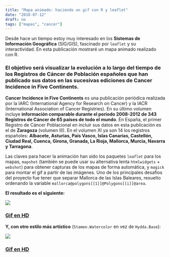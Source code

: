 ```yaml
---
title: "Mapa animado: haciendo un gif con R y leaflet"
date: "2018-07-12"
draft: no
tags: ["mapas", "cancer"]
---
```


Desde hace un tiempo estoy muy interesado en los **Sistemas de Información Geográfica** (SIG/GIS), fascinado por `leaflet` y su interactividad. En esta publicación mostraré un mapa animado realizado con R.

### El objetivo será visualizar la evolución a lo largo del tiempo de los **Registros de Cáncer de Población españoles** que han publicado sus datos en las sucesivas ediciones de **Cancer Incidence in Five Continents**.

**Cancer Incidence in Five Continents** es una publicación periódica realizada por la IARC (International Agency for Research on Cancer) y la IACR (International Association of Cancer Registries). En su último volumen incluye **información comparable durante el periodo 2008-2012 de 343 Registros de Cáncer de 65 países de todo el mundo**. En España, el primer Registro de Cáncer Poblacional en incluir sus datos en esta publicación es el de **Zaragoza** (volumen III). En el volumen XI ya son 14 los registros españoles: **Albacete, Asturias, País Vasco, Islas Canarias, Castellón, Ciudad Real, Cuenca, Girona, Granada, La Rioja, Mallorca, Murcia, Navarra y Tarragona**.

Las claves para hacer la animación han sido los paquetes `leaflet` para los mapas, `mapshot` (también se puede usar su alternativa lenta `htmlwidgets` + `webshot`) para obtener capturas de los mapas de forma automática, y `magick` para montar el gif a partir de las imágenes. Uno de los principales desafíos del proyecto fue tener que separar Mallorca de las Islas Baleares, resuelto ordenando la variable `mallorca@polygons[[1]]@Polygons[[i]]@area`.

**El resultado es el siguiente:**

![](https://i.imgur.com/pveTBiV.gif)

### **[Gif en HD](https://i.imgur.com/pveTBiV.gif)**  

**Y, con otro estilo más artístico** (`Stamen.Watercolor` en vez de `Hydda.Base`):

![](https://i.imgur.com/xv6MVhw.gif)

### **[Gif en HD](https://i.imgur.com/xv6MVhw.gif)**